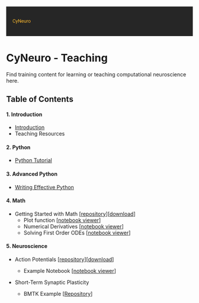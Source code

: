 ![](/images/cyneurologo2.png)

# CyNeuro - Teaching

Find training content for learning or teaching computational neuroscience here.

## Table of Contents

#### 1. Introduction

* [Introduction](/research/introduction)
* Teaching Resources

#### 2. Python

* [Python Tutorial](https://docs.python.org/3/tutorial/)

#### 3. Advanced Python

* [Writing Effective Python](effective-python)

#### 4. Math

* Getting Started with Math [[repository](https://github.com/chenziao/Computational-Neuroscience-Tutorials)][[download](https://github.com/chenziao/Computational-Neuroscience-Tutorials/archive/master.zip)]
  * Plot function [[notebook viewer](https://nbviewer.jupyter.org/github/chenziao/Computational-Neuroscience-Tutorials/blob/master/Getting%20Started%20with%20Math/1_Plot_function.ipynb)]
  * Numerical Derivatives [[notebook viewer](https://nbviewer.jupyter.org/github/chenziao/Computational-Neuroscience-Tutorials/blob/master/Getting%20Started%20with%20Math/2_Numerical%20derivative.ipynb)]
  * Solving First Order ODEs [[notebook viewer](https://nbviewer.jupyter.org/github/chenziao/Computational-Neuroscience-Tutorials/blob/master/Getting%20Started%20with%20Math/3_Solve%20first%20order%20ODE.ipynb)]

#### 5. Neuroscience

* Action Potentials [[repository](https://github.com/chenziao/Computational-Neuroscience-Tutorials)][[download](https://github.com/chenziao/Computational-Neuroscience-Tutorials/archive/master.zip)]
  * Example Notebook [[notebook viewer](https://nbviewer.jupyter.org/github/chenziao/Computational-Neuroscience-Tutorials/blob/master/ActionPotentialTutorial/ActionPotential_HHCell.ipynb)]

* Short-Term Synaptic Plasticity
  * BMTK Example [[Repository](https://github.com/tjbanks/synaptic_plasticity)]